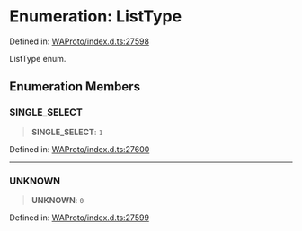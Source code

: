 # Enumeration: ListType

Defined in: [WAProto/index.d.ts:27598](https://github.com/Fokusdotid/bail/blob/a029a4f9908cd3806112e8438f5a31dda1376b84/WAProto/index.d.ts#L27598)

ListType enum.

## Enumeration Members

### SINGLE\_SELECT

> **SINGLE\_SELECT**: `1`

Defined in: [WAProto/index.d.ts:27600](https://github.com/Fokusdotid/bail/blob/a029a4f9908cd3806112e8438f5a31dda1376b84/WAProto/index.d.ts#L27600)

***

### UNKNOWN

> **UNKNOWN**: `0`

Defined in: [WAProto/index.d.ts:27599](https://github.com/Fokusdotid/bail/blob/a029a4f9908cd3806112e8438f5a31dda1376b84/WAProto/index.d.ts#L27599)
